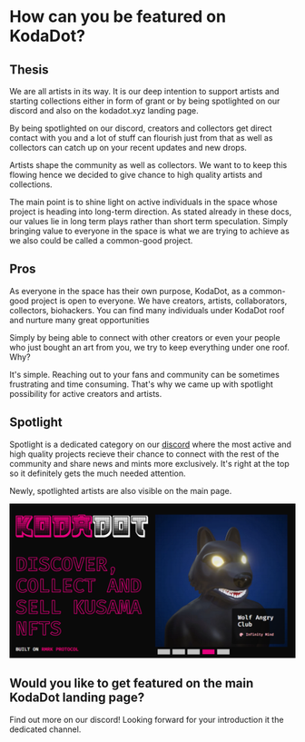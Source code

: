 # How can you be featured on KodaDot?

 ## Thesis

 We are all artists in its way. It is our deep intention  to support artists and starting collections either in form of grant or by being spotlighted on our discord and also on the kodadot.xyz landing page.

 By being spotlighted on our discord, creators and collectors get direct contact with you and a lot of stuff can flourish just from that as well as collectors can catch up on your recent updates and new drops.

 Artists shape the community as well as collectors. We want to to keep this flowing hence we decided to give chance to high quality artists and collections.

 The main point is to shine light on active individuals in the space whose project is heading into long-term direction. As stated already in these docs, our values lie in long term plays rather than short term speculation. Simply bringing value to everyone in the space is what we are trying to achieve as we also could be called a common-good project.

 ## Pros

 As everyone in the space has their own purpose, KodaDot, as a common-good project is open to everyone. We have creators, artists, collaborators, collectors, biohackers. You can find many individuals under KodaDot roof and nurture many great opportunities

 Simply by being able to connect with other creators or even your people who just bought an art from you, we try to keep everything under one roof. Why?

 It's simple. Reaching out to your fans and community can be sometimes frustrating and time consuming. That's why we came up with spotlight possibility for active creators and artists.

 ## Spotlight

 Spotlight is a dedicated category on our [discord](https://discord.gg/kodadot) where the most active and high quality projects recieve their chance to connect with the rest of the community and share news and mints more exclusively. It's right at the top so it definitely gets the much needed attention.

 Newly, spotlighted artists are also visible on the main page.

 ![spotlight](./assets/get-featured/spotlight.png)

 ## Would you like to get featured on the main KodaDot landing page?

 Find out more on our discord! Looking forward for your introduction it the dedicated channel.
